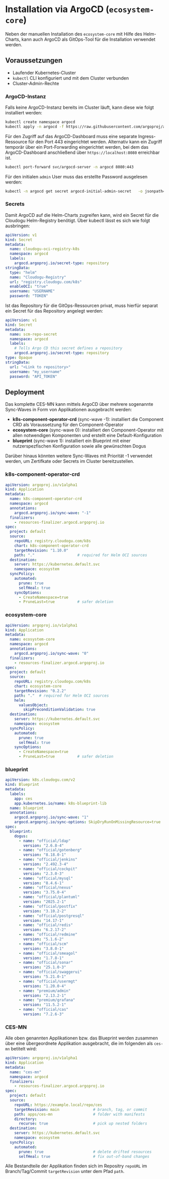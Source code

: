 # Installation via ArgoCD (`ecosystem-core`)

Neben der manuellen Installation des `ecosystem-core` mit Hilfe des Helm-Charts, kann auch ArgoCD als GitOps-Tool 
für die Installation verwendet werden.

## Voraussetzungen
- Laufender Kubernetes-Cluster
- `kubectl` CLI konfiguriert und mit dem Cluster verbunden
- Cluster-Admin-Rechte

### ArgoCD-Instanz
Falls keine ArgoCD-Instanz bereits im Cluster läuft, kann diese wie folgt installiert werden:

```bash
kubectl create namespace argocd
kubectl apply -n argocd -f https://raw.githubusercontent.com/argoproj/argo-cd/stable/manifests/install.yaml
```

Für den Zugriff auf das ArgoCD-Dashboard muss eine separate Ingress-Ressource für den Port 443 eingerichtet werden. 
Alternativ kann ein Zugriff temporär über ein Port-Forwarding eingerichtet werden, bei dem das ArgoCD-Dashboard anschließend über 
`https://localhost:8080` erreichbar ist.

```bash
kubectl port-forward svc/argocd-server -n argocd 8080:443
```

Für den initialen `admin` User muss das erstellte Password ausgelesen werden:

```bash
kubectl -n argocd get secret argocd-initial-admin-secret   -o jsonpath="{.data.password}" | base64 -d && echo
```

### Secrets
Damit ArgoCD auf die Helm-Charts zugreifen kann, wird ein Secret für die Cloudogu Helm-Registry benötigt. Über kubectl lässt es sich wie folgt
ausbringen:

```yaml
apiVersion: v1
kind: Secret
metadata:
  name: cloudogu-oci-registry-k8s
  namespace: argocd
  labels:
    argocd.argoproj.io/secret-type: repository
stringData:
  type: "helm"
  name: "Cloudogu-Registry"
  url: "registry.cloudogu.com/k8s"
  enableOCI: "true"
  username: "USERNAME"
  password: "TOKEN"
```

Ist das Repository für die GitOps-Ressourcen privat, muss hierfür separat ein Secret für das Repository angelegt werden:

```yaml
apiVersion: v1
kind: Secret
metadata:
  name: scm-repo-secret
  namespace: argocd
  labels:
    # Tells Argo CD this secret defines a repository
    argocd.argoproj.io/secret-type: repository
type: Opaque
stringData:
  url: "<Link to repository>"
  username: "my_username"
  password: "API_TOKEN"
```

## Deployment

Das komplette CES-MN kann mittels ArgoCD über mehrere sogenannte Sync-Waves in Form von Applikationen ausgebracht werden:

- **k8s-component-operator-crd** (sync-wave -1): installiert die Component CRD als Voraussetzung für den Component-Operator
- **ecosystem-core** (sync-wave 0): installiert den Component-Operator mit allen notwendigen Komponenten und erstellt eine Default-Konfiguration
- **blueprint** (sync-wave 1): installiert ein Blueprint mit einer nutzerspezfischen Konfiguration sowie alle  gewünschten Dogus

Darüber hinaus könnten weitere Sync-Waves mit Priorität -1 verwendet werden, um Zertifkate oder Secrets im Cluster bereitzustellen.

### k8s-component-operator-crd

```yaml
apiVersion: argoproj.io/v1alpha1
kind: Application
metadata:
  name: k8s-component-operator-crd
  namespace: argocd
  annotations:
    argocd.argoproj.io/sync-wave: "-1"
  finalizers:
    - resources-finalizer.argocd.argoproj.io
spec:
  project: default
  source:
    repoURL: registry.cloudogu.com/k8s
    chart: k8s-component-operator-crd
    targetRevision: "1.10.0"
    path: "."                   # required for Helm OCI sources
  destination:
    server: https://kubernetes.default.svc
    namespace: ecosystem
  syncPolicy:
    automated:
      prune: true
      selfHeal: true
    syncOptions:
      - CreateNamespace=true
      - PruneLast=true          # safer deletion
```

### ecosystem-core

```yaml
apiVersion: argoproj.io/v1alpha1
kind: Application
metadata:
  name: ecosystem-core
  namespace: argocd
  annotations:
    argocd.argoproj.io/sync-wave: "0"
  finalizers:
    - resources-finalizer.argocd.argoproj.io
spec:
  project: default
  source:
    repoURL: registry.cloudogu.com/k8s
    chart: ecosystem-core
    targetRevision: "0.2.2"
    path: "."  # required for Helm OCI sources
    helm:
      valuesObject:
        skipPreconditionValidation: true
  destination:
    server: https://kubernetes.default.svc
    namespace: ecosystem
  syncPolicy:
    automated:
      prune: true
      selfHeal: true
    syncOptions:
      - CreateNamespace=true
      - PruneLast=true          # safer deletion
```

### blueprint

```yaml
apiVersion: k8s.cloudogu.com/v2
kind: Blueprint
metadata:
  labels:
    app: ces
    app.kubernetes.io/name: k8s-blueprint-lib
  name: blueprint
  annotations:
    argocd.argoproj.io/sync-wave: "1"
    argocd.argoproj.io/sync-options: SkipDryRunOnMissingResource=true
spec:
  blueprint:
    dogus:
      - name: "official/ldap"
        version: "2.6.8-4"
      - name: "official/gotenberg"
        version: "8.18.0-1"
      - name: "official/jenkins"
        version: "2.492.3-4"
      - name: "official/cockpit"
        version: "2.3.0-3"
      - name: "official/mysql"
        version: "8.4.6-1"
      - name: "official/nexus"
        version: "3.75.0-4"
      - name: "official/plantuml"
        version: "2025.2-1"
      - name: "official/postfix"
        version: "3.10.2-2"
      - name: "official/postgresql"
        version: "14.17-1"
      - name: "official/redis"
        version: "6.2.17-2"
      - name: "official/redmine"
        version: "5.1.6-2"
      - name: "official/scm"
        version: "3.8.0-1"
      - name: "official/smeagol"
        version: "1.7.8-1"
      - name: "official/sonar"
        version: "25.1.0-3"
      - name: "official/swaggerui"
        version: "5.21.0-1"
      - name: "official/usermgt"
        version: "1.20.0-4"
      - name: "premium/admin"
        version: "2.13.2-1"
      - name: "premium/grafana"
        version: "11.5.2-1"
      - name: "official/cas"
        version: "7.2.6-3"
```

### CES-MN

Alle oben genannten Applikationen bzw. das Blueprint werden zusammen über eine übergeordnete Applikation ausgebracht, die im folgenden
als `ces-mn` betitelt wird: 

```yaml
apiVersion: argoproj.io/v1alpha1
kind: Application
metadata:
  name: "ces-mn"
  namespace: argocd
  finalizers:
    - resources-finalizer.argocd.argoproj.io
spec:
  project: default
  source:
    repoURL: https://example.local/repo/ces
    targetRevision: main               # branch, tag, or commit
    path: apps/ces-mn                  # folder with manifests
    directory:
      recurse: true                    # pick up nested folders
  destination:
    server: https://kubernetes.default.svc
    namespace: ecosystem
  syncPolicy:
    automated:
      prune: true                      # delete drifted resources
      selfHeal: true                   # fix out-of-band changes
```

Alle Bestandteile der Applikation finden sich im Repositry `repoURL` im Branch/Tag/Commit `targetRevision` unter dem Pfad `path`.
